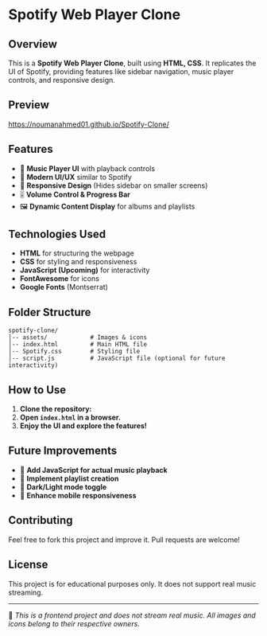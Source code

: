 # Spotify Web Player Clone

## Overview

This is a **Spotify Web Player Clone**, built using **HTML, CSS**. It replicates the UI of Spotify, providing features like sidebar navigation, music player controls, and responsive design.

## Preview
https://noumanahmed01.github.io/Spotify-Clone/
## Features

- 🎵 **Music Player UI** with playback controls
- 🎨 **Modern UI/UX** similar to Spotify
- 📱 **Responsive Design** (Hides sidebar on smaller screens)
- 🎚 **Volume Control & Progress Bar**
- 🖼 **Dynamic Content Display** for albums and playlists

## Technologies Used

- **HTML** for structuring the webpage
- **CSS** for styling and responsiveness
- **JavaScript (Upcoming)** for interactivity
- **FontAwesome** for icons
- **Google Fonts** (Montserrat)

## Folder Structure

```
spotify-clone/
│-- assets/            # Images & icons
│-- index.html         # Main HTML file
│-- Spotify.css        # Styling file
│-- script.js          # JavaScript file (optional for future interactivity)
```

## How to Use

1. **Clone the repository:**
2. **Open `index.html` in a browser.**
3. **Enjoy the UI and explore the features!**

## Future Improvements

- 🎵 **Add JavaScript for actual music playback**
- 🎼 **Implement playlist creation**
- 🌙 **Dark/Light mode toggle**
- 📱 **Enhance mobile responsiveness**

## Contributing

Feel free to fork this project and improve it. Pull requests are welcome!

## License

This project is for educational purposes only. It does not support real music streaming.

---

📌 _This is a frontend project and does not stream real music. All images and icons belong to their respective owners._
